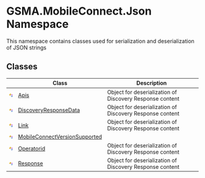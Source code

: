 GSMA.MobileConnect.Json Namespace
=================================
This namespace contains classes used for serialization and deserialization of JSON strings


Classes
-------

                | Class                              | Description                                              
--------------- | ---------------------------------- | -------------------------------------------------------- 
![Public class] | [Apis][1]                          | Object for deserialization of Discovery Response content 
![Public class] | [DiscoveryResponseData][2]         | Object for deserialization of Discovery Response content 
![Public class] | [Link][3]                          | Object for deserialization of Discovery Response content 
![Public class] | [MobileConnectVersionSupported][4] |                                                          
![Public class] | [Operatorid][5]                    | Object for deserialization of Discovery Response content 
![Public class] | [Response][6]                      | Object for deserialization of Discovery Response content 

[1]: Apis/README.md
[2]: DiscoveryResponseData/README.md
[3]: Link/README.md
[4]: MobileConnectVersionSupported/README.md
[5]: Operatorid/README.md
[6]: Response/README.md
[7]: ../_icons/Help.png
[Public class]: ../_icons/pubclass.gif "Public class"